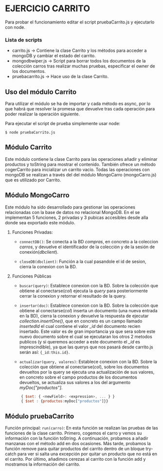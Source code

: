 # EJERCICIO CARRITO

Para probar el funcionamiento editar el script pruebaCarrito.js y ejecutarlo con node.

### Lista de scripts

  - carrito.js -> Contiene la clase Carrito y los métodos para acceder a mongoDB y cambiar el estado del carrito.
  - mongodbwiper.js -> Script para borrar todos los documentos de la colección carros tras realizar muchas pruebas, especificar el owner de los documentos.
  - pruebacarrito.js -> Hace uso de la clase Carrito.

## Uso del módulo Carrito

Para utilizar el módulo se ha de importar y cada método es async, por lo que habrá que resolver la promesa que devuelve tras cada operación para poder realizar la operación siguiente.

Para ejecutar el script de prueba simplemente usar node:

`$ node pruebaCarrito.js`

## Módulo Carrito

Este módulo contiene la clase Carrito para las operaciones añadir y eliminar productos y toString para mostrar el contenido. También ofrece un método cogerCarrito para inicializar un carrito vacío. Todas las operaciones con mongoDB se realizan a través del del módulo MongoCarro (mongoCarro.js) que es utilizado por Carrito.


## Módulo MongoCarro

Este módulo ha sido desarrollado para gestionar las operaciones relacionadas con la base de datos no relacional MongoDB. En el se implementan 5 funciones, 2 privadas y 3 pubicas accesibles desde alla donde sea exportado este módulo.
1. Funciones Privadas:
    * `connectDB()`: Se conecta a la BD _compras_, en concreto a la coleccion _carros_, y devuelve el identificador de la colección y de la sesión de conexión(_dbclient_).

    * `closeDB(dbclient)`: Función a la cual pasandole el id de sesion, cierra la conexion con la BD.

2. Funciones Públicas
    * `buscar(query)`: Establece conexion con la BD. Sobre la colección que obtiene al conectarse(_col_) ejecuta la _query_
    para posteriormente cerrar la conexion y retornar el resultado de la query.

    * `insertar(doc)`: Establece conexion con la BD. Sobre la colección que obtiene al conectarse(_col_) inserta un documento (una nueva entrada en la BD), cierra la conexion y devuelve la respuesta de ejecutar _collection.insertOne()_, que en concreto es un campo llamado _insertedId_ el cual contiene el valor _\_id_ del documento recien insertado.
    Este valor es de gran importancia ya que sera sobre este nuevo documento sobre el cual se ejecutaran los otros 2 metodos publicos (y si queremos acceder a este documento el _\_id_ es imprescindible), ya que las querys que nos pasará desde carrito.js serán así: `{_id:this.id}`.

    * `actualizar(query, valores)`: Establece conexion con la BD. Sobre la colección que obtiene al conectarse(_col_), sobre los documentos devueltos por la query se ejecuta una actualización de sus valores, en concreto sobre el campo productos de los documentos devueltos, se actualiza sus valores a los del argumento _myDoc["productos"]_.

    ```JavaScript
        { $set: { <newField>: <expression>, ... } }
        { $set : {productos:myDoc["productos"]}}
    ```

## Módulo pruebaCarrito

Función principal:
     `run(carro)`: En esta función se realizan las pruebas de las funciones de la clase carrito. Primero, cogemos el carro y vemos su información con la función toString. A continuación, probamos a añadir manzanas con el método add en dos ocasiones. Más tarde, probamos la función remove para quitar productos del carrito dentro de un bloque try-catch para ver si salta una excepción por quitar un producto que no está en el carrito. Por último, añadimos cerezas al carrito con la función add y mostramos la información del carrito.